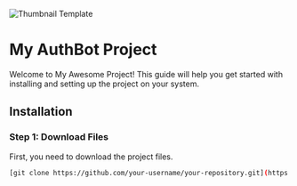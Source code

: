 ![Thumbnail Template](https://github.com/Sikqo001/authbot-discord/assets/125279894/db9fd5fe-a92e-4fa6-915a-8b0ae48d6645)

# My AuthBot Project

Welcome to My Awesome Project! This guide will help you get started with installing and setting up the project on your system.

## Installation

### Step 1: Download Files

First, you need to download the project files. 

```sh
[git clone https://github.com/your-username/your-repository.git](https://github.com/Sikqo001/authbot-discord.git)
